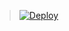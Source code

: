 > [![Deploy](https://www.herokucdn.com/deploy/button.png)](https://dashboard.heroku.com/new?template=https://github.com/leeways338/erik)
